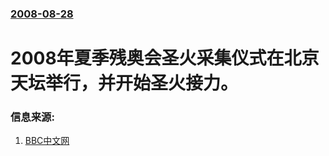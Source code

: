 ### [2008-08-28](/news/2008/08/28/index.md)

##### 
#  2008年夏季残奥会圣火采集仪式在北京天坛举行，并开始圣火接力。




### 信息来源:

1. [BBC中文网](http://news.bbc.co.uk/chinese/simp/hi/newsid_7580000/newsid_7585400/7585483.stm)
